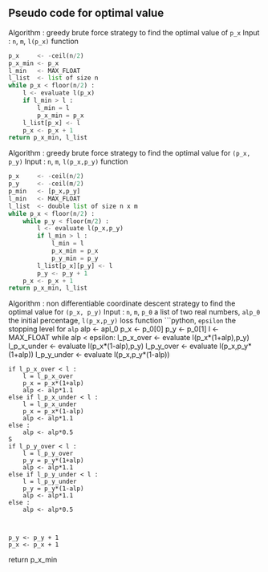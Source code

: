 ## Pseudo code for optimal value

Algorithm : greedy brute force strategy to find the optimal value of ``p_x``
Input     : ``n``, ``m``, ``l(p_x)`` function

```python
p_x     <- -ceil(n/2)
p_x_min <- p_x
l_min   <- MAX_FLOAT
l_list  <- list of size n
while p_x < floor(n/2) :
    l <- evaluate l(p_x)
    if l_min > l :
        l_min = l
        p_x_min = p_x
    l_list[p_x] <- l
    p_x <- p_x + 1
return p_x_min, l_list
```


Algorithm : greedy brute force strategy to find the optimal value for ``(p_x, p_y)``
Input     : ``n``, ``m``, ``l(p_x,p_y)`` function
```python
p_x     <- -ceil(n/2)
p_y     <- -ceil(m/2)
p_min   <- [p_x,p_y]
l_min   <- MAX_FLOAT
l_list  <- double list of size n x m
while p_x < floor(n/2) :
    while p_y < floor(m/2) :
        l <- evaluate l(p_x,p_y)
        if l_min > l :
            l_min = l
            p_x_min = p_x
            p_y_min = p_y
        l_list[p_x][p_y] <- l
        p_y <- p_y + 1
    p_x <- p_x + 1
return p_x_min, l_list
```

Algorithm : non differentiable coordinate descent strategy to find the optimal value for ``(p_x, p_y)``
Input     : ``n``, ``m``, ``p_0`` a list of two real numbers, ``alp_0`` the initial percentage, ``l(p_x,p_y)`` loss function
```python, ``epsilon`` the stopping level for ``alp``
alp     <- apl_0
p_x     <- p_0[0]
p_y     <- p_0[1]
l   <- MAX_FLOAT
while alp < epsilon:
    l_p_x_over  <- evaluate l(p_x*(1+alp),p_y)
    l_p_x_under <- evaluate l(p_x*(1-alp),p_y)
    l_p_y_over  <- evaluate l(p_x,p_y*(1+alp))
    l_p_y_under <- evaluate l(p_x,p_y*(1-alp))
    
    if l_p_x_over < l :
        l = l_p_x_over
        p_x = p_x*(1+alp)
        alp <- alp*1.1
    else if l_p_x_under < l :
        l = l_p_x_under
        p_x = p_x*(1-alp)
        alp <- alp*1.1
    else :
        alp <- alp*0.5
    S
    if l_p_y_over < l :
        l = l_p_y_over
        p_y = p_y*(1+alp)
        alp <- alp*1.1
    else if l_p_y_under < l :
        l = l_p_y_under
        p_y = p_y*(1-alp)  
        alp <- alp*1.1
    else :
        alp <- alp*0.5



    p_y <- p_y + 1
    p_x <- p_x + 1
return p_x_min
```